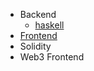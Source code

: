 + Backend
  * [haskell](https://github.com/fullstack-development/haskell-internship?tab=readme-ov-file)
+ [Frontend](https://github.com/fullstack-development/educational-program/blob/main/frontend)
+ Solidity
+ Web3 Frontend
